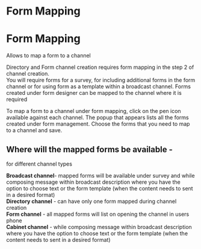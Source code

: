 # Form Mapping
<h1 id="form-mapping">Form Mapping</h1>
<p>Allows to map a form to a channel</p>
<p>Directory and Form channel creation requires form mapping in the step 2 of channel creation.<br>
You will require forms for a survey, for including additional forms in the form channel or for using form as a template within a broadcast channel. Forms created under form designer can be mapped to the channel where it is required</p>
<p>To map a form to a channel under form mapping, click on the pen icon available against each channel. The popup that appears lists all the forms created under form management. Choose the forms that you need to map to a channel and save.</p>
<h2 id="where-will-the-mapped-forms-be-available---">Where will the mapped forms be available  -</h2>
<p>for different channel types</p>
<p><strong>Broadcast channel</strong>- mapped forms will be available under survey and while composing message within broadcast description where you have the option to choose text or the form template (when the content needs to sent in a desired format)<br>
<strong>Directory channel</strong> - can have only one form mapped during channel creation<br>
<strong>Form channel</strong> - all mapped forms will list on opening the channel in users phone<br>
<strong>Cabinet channel</strong> -  while composing message within broadcast description where you have the option to choose text or the form template (when the content needs to sent in a desired format)</p>

<!--stackedit_data:
eyJoaXN0b3J5IjpbLTE0NDczNjgyMjEsMTk1OTI5NzA0MF19
-->